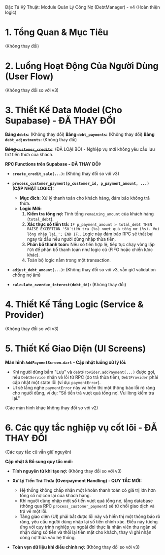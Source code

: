 Đặc Tả Kỹ Thuật: Module Quản Lý Công Nợ (DebtManager) - v4 (Hoàn thiện logic)

# 1. Tổng Quan & Mục Tiêu

(Không thay đổi)

# 2. Luồng Hoạt Động Của Người Dùng (User Flow)

(Không thay đổi so với v3)

# 3. Thiết Kế Data Model (Cho Supabase) - ĐÃ THAY ĐỔI

**Bảng `debts`:** (Không thay đổi)
**Bảng `debt_payments`:** (Không thay đổi)
**Bảng `debt_adjustments`:** (Không thay đổi)

**~~Bảng `customer_credits`~~:** (ĐÃ LOẠI BỎ) - Nghiệp vụ mới không yêu cầu lưu trữ tiền thừa của khách.

**RPC Functions trên Supabase - ĐÃ THAY ĐỔI:**

- **`create_credit_sale(...)`:** (Không thay đổi so với v3)

- **`process_customer_payment(p_customer_id, p_payment_amount, ...)` (CẬP NHẬT LOGIC):**
  - **Mục đích:** Xử lý thanh toán cho khách hàng, đảm bảo không trả thừa.
  - **Logic Mới:**
    1.  **Kiểm tra tổng nợ:** Tính tổng `remaining_amount` của khách hàng (`total_debt`).
    2.  **Xác thực số tiền trả:** `IF p_payment_amount > total_debt THEN RAISE EXCEPTION 'Số tiền trả (%s) vượt quá tổng nợ (%s). Vui lòng nhập lại.'; END IF;`. Logic này đảm bảo RPC sẽ thất bại ngay từ đầu nếu người dùng nhập thừa tiền.
    3.  **Phân bổ thanh toán:** Nếu số tiền hợp lệ, tiếp tục chạy vòng lặp `FOR` để phân bổ thanh toán như logic cũ (FIFO hoặc chiến lược khác).
    4.  Toàn bộ logic nằm trong một transaction.

- **`adjust_debt_amount(...)`:** (Không thay đổi so với v3, vẫn giữ validation chống nợ âm)

- **`calculate_overdue_interest(debt_id)`:** (Không thay đổi)

# 4. Thiết Kế Tầng Logic (Service & Provider)

(Không thay đổi so với v3)

# 5. Thiết Kế Giao Diện (UI Screens)

**Màn hình `AddPaymentScreen.dart` - Cập nhật luồng xử lý lỗi:**
- Khi người dùng bấm "Lưu" và `debtProvider.addPayment(...)` được gọi, nếu `DebtService` nhận về lỗi từ RPC (do trả thừa tiền), `DebtProvider` phải cập nhật một state lỗi (ví dụ: `paymentError`).
- UI sẽ lắng nghe `paymentError` này và hiển thị một thông báo lỗi rõ ràng cho người dùng, ví dụ: "Số tiền trả vượt quá tổng nợ. Vui lòng kiểm tra lại."

(Các màn hình khác không thay đổi so với v2)

# 6. Các quy tắc nghiệp vụ cốt lõi - ĐÃ THAY ĐỔI

(Các quy tắc cũ vẫn giữ nguyên)

**Cập nhật & Bổ sung quy tắc mới:**

- **Tính nguyên tử khi tạo nợ:** (Không thay đổi so với v3)

- **Xử Lý Tiền Trả Thừa (Overpayment Handling) - QUY TẮC MỚI:**
  - Hệ thống không chấp nhận một khoản thanh toán có giá trị lớn hơn tổng số nợ còn lại của khách hàng.
  - Khi người dùng nhập một số tiền vượt quá tổng nợ, tầng database (thông qua RPC `process_customer_payment`) sẽ từ chối giao dịch và trả về một lỗi.
  - Tầng giao diện (UI) phải bắt được lỗi này và hiển thị một thông báo rõ ràng, yêu cầu người dùng nhập lại số tiền chính xác. Điều này tương ứng với quy trình nghiệp vụ ngoài đời thực là nhân viên thu ngân sẽ nhận đúng số tiền và thối lại tiền mặt cho khách, thay vì ghi nhận công nợ thừa vào hệ thống.

- **Toàn vẹn dữ liệu khi điều chỉnh nợ:** (Không thay đổi so với v3)